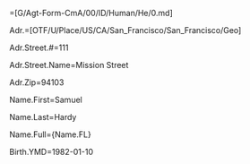 =[G/Agt-Form-CmA/00/ID/Human/He/0.md]

Adr.=[OTF/U/Place/US/CA/San_Francisco/San_Francisco/Geo]

Adr.Street.#=111

Adr.Street.Name=Mission Street

Adr.Zip=94103

Name.First=Samuel

Name.Last=Hardy

Name.Full={Name.FL}

Birth.YMD=1982-01-10
